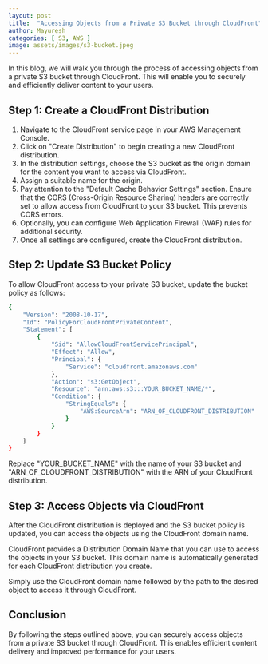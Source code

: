 ```yaml
---
layout: post
title:  "Accessing Objects from a Private S3 Bucket through CloudFront"
author: Mayuresh
categories: [ S3, AWS ]
image: assets/images/s3-bucket.jpeg
---
```


In this blog, we will walk you through the process of accessing objects from a private S3 bucket through CloudFront. This will enable you to securely and efficiently deliver content to your users.

## Step 1: Create a CloudFront Distribution

1. Navigate to the CloudFront service page in your AWS Management Console.
2. Click on "Create Distribution" to begin creating a new CloudFront distribution.
3. In the distribution settings, choose the S3 bucket as the origin domain for the content you want to access via CloudFront.
4. Assign a suitable name for the origin.
5. Pay attention to the "Default Cache Behavior Settings" section. Ensure that the CORS (Cross-Origin Resource Sharing) headers are correctly set to allow access from CloudFront to your S3 bucket. This prevents CORS errors.
6. Optionally, you can configure Web Application Firewall (WAF) rules for additional security.
7. Once all settings are configured, create the CloudFront distribution.

## Step 2: Update S3 Bucket Policy

To allow CloudFront access to your private S3 bucket, update the bucket policy as follows:

```bash
{
    "Version": "2008-10-17",
    "Id": "PolicyForCloudFrontPrivateContent",
    "Statement": [
        {
            "Sid": "AllowCloudFrontServicePrincipal",
            "Effect": "Allow",
            "Principal": {
                "Service": "cloudfront.amazonaws.com"
            },
            "Action": "s3:GetObject",
            "Resource": "arn:aws:s3:::YOUR_BUCKET_NAME/*",
            "Condition": {
                "StringEquals": {
                    "AWS:SourceArn": "ARN_OF_CLOUDFRONT_DISTRIBUTION"
                }
            }
        }
    ]
}
```

Replace "YOUR_BUCKET_NAME" with the name of your S3 bucket and "ARN_OF_CLOUDFRONT_DISTRIBUTION" with the ARN of your CloudFront distribution.

## Step 3: Access Objects via CloudFront

After the CloudFront distribution is deployed and the S3 bucket policy is updated, you can access the objects using the CloudFront domain name.

CloudFront provides a Distribution Domain Name that you can use to access the objects in your S3 bucket. This domain name is automatically generated for each CloudFront distribution you create.

Simply use the CloudFront domain name followed by the path to the desired object to access it through CloudFront.

## Conclusion

By following the steps outlined above, you can securely access objects from a private S3 bucket through CloudFront. This enables efficient content delivery and improved performance for your users.
